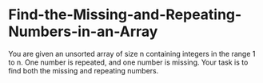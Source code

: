 # Find-the-Missing-and-Repeating-Numbers-in-an-Array
You are given an unsorted array of size n containing integers in the range 1 to n. One number is repeated, and one number is missing. Your task is to find both the missing and repeating numbers.
